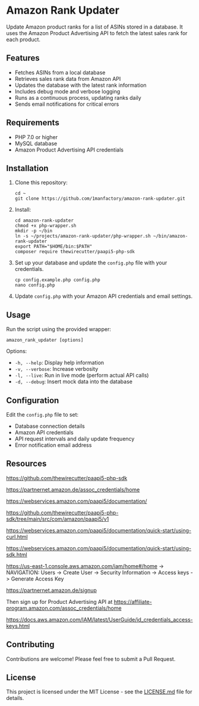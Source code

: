 # Amazon Rank Updater

Update Amazon product ranks for a list of ASINs stored in a database. It uses the Amazon Product Advertising API to fetch the latest sales rank for each product.

## Features

- Fetches ASINs from a local database
- Retrieves sales rank data from Amazon API
- Updates the database with the latest rank information
- Includes debug mode and verbose logging
- Runs as a continuous process, updating ranks daily
- Sends email notifications for critical errors

## Requirements

- PHP 7.0 or higher
- MySQL database
- Amazon Product Advertising API credentials

## Installation

1. Clone this repository:
   ```
   cd ~
   git clone https://github.com/1manfactory/amazon-rank-updater.git
   ```

2. Install:
   ```
   cd amazon-rank-updater
   chmod +x php-wrapper.sh
   mkdir -p ~/bin
   ln -s ~/projects/amazon-rank-updater/php-wrapper.sh ~/bin/amazon-rank-updater
   export PATH="$HOME/bin:$PATH"
   composer require thewirecutter/paapi5-php-sdk
   ```

3. Set up your database and update the `config.php` file with your credentials.
   ```
   cp config.example.php config.php
   nano config.php
   ```

4. Update `config.php` with your Amazon API credentials and email settings.

## Usage

Run the script using the provided wrapper:

```
amazon_rank_updater [options]
```

Options:
- `-h, --help`: Display help information
- `-v, --verbose`: Increase verbosity
- `-l, --live`: Run in live mode (perform actual API calls)
- `-d, --debug`: Insert mock data into the database

## Configuration

Edit the `config.php` file to set:
- Database connection details
- Amazon API credentials
- API request intervals and daily update frequency
- Error notification email address

## Resources

https://github.com/thewirecutter/paapi5-php-sdk

https://partnernet.amazon.de/assoc_credentials/home

https://webservices.amazon.com/paapi5/documentation/

https://github.com/thewirecutter/paapi5-php-sdk/tree/main/src/com/amazon/paapi5/v1

https://webservices.amazon.com/paapi5/documentation/quick-start/using-curl.html

https://webservices.amazon.com/paapi5/documentation/quick-start/using-sdk.html

https://us-east-1.console.aws.amazon.com/iam/home#/home -> NAVIGATION: Users -> Create User -> Security Information -> Access keys -> Generate Access Key

https://partnernet.amazon.de/signup

Then sign up for Product Advertising API at https://affiliate-program.amazon.com/assoc_credentials/home

https://docs.aws.amazon.com/IAM/latest/UserGuide/id_credentials_access-keys.html

## Contributing

Contributions are welcome! Please feel free to submit a Pull Request.

## License

This project is licensed under the MIT License - see the [LICENSE.md](LICENSE.md) file for details.
